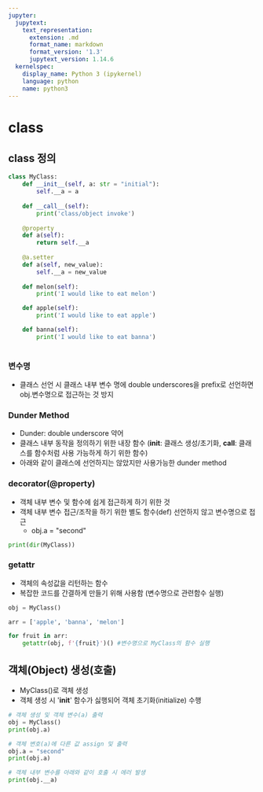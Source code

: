 ```yaml
---
jupyter:
  jupytext:
    text_representation:
      extension: .md
      format_name: markdown
      format_version: '1.3'
      jupytext_version: 1.14.6
  kernelspec:
    display_name: Python 3 (ipykernel)
    language: python
    name: python3
---
```


# class


## class 정의

```python
class MyClass:
    def __init__(self, a: str = "initial"):
        self.__a = a
        
    def __call__(self):
        print('class/object invoke')
        
    @property
    def a(self):
        return self.__a
    
    @a.setter
    def a(self, new_value):
        self.__a = new_value
    
    def melon(self):
        print('I would like to eat melon')

    def apple(self):
        print('I would like to eat apple')

    def banna(self):
        print('I would like to eat banna')
 
```

### 변수명
* 클래스 선언 시 클래스 내부 변수 명에 double underscores을 prefix로 선언하면 obj.변수명으로 접근하는 것 방지
### Dunder Method
* Dunder: double underscore 약어
* 클래스 내부 동작을 정의하기 위한 내장 함수 (__init__: 클래스 생성/초기화, __call__: 클래스를 함수처럼 사용 가능하게 하기 위한 함수)
* 아래와 같이 클래스에 선언하지는 않았지만 사용가능한 dunder method 


### decorator(@property)
* 객체 내부 변수 및 함수에 쉽게 접근하게 하기 위한 것
* 객체 내부 변수 접근/조작을 하기 위한 별도 함수(def) 선언하지 않고 변수명으로 접근
    - obj.a = "second"

```python
print(dir(MyClass))
```

### getattr
* 객체의 속성값을 리턴하는 함수
* 복잡한 코드를 간결하게 만들기 위해 사용함 (변수명으로 관련함수 실행)

```python
obj = MyClass()

arr = ['apple', 'banna', 'melon']

for fruit in arr:
    getattr(obj, f'{fruit}')() #변수명으로 MyClass의 함수 실행
```

## 객체(Object) 생성(호출)
* MyClass()로 객체 생성
* 객체 생성 시 '__init__' 함수가 싫행되어 객체 초기화(initialize) 수행

```python
# 객체 생성 및 객체 변수(a) 출력
obj = MyClass()
print(obj.a)
```

```python
# 객체 변호(a)에 다른 값 assign 및 출력
obj.a = "second"
print(obj.a)
```

```python
# 객체 내부 변수를 아래와 같이 호출 시 에러 발생
print(obj.__a)
```

```python

```
